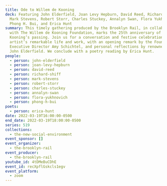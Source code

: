 ```yaml
---
title: Ode to Willem de Kooning
deck: Featuring John Elderfield, Joan Levy Hepburn, David Reed, Richard Shiff,
  Mark Stevens, Robert Storr, Charles Stuckey, Annalyn Swan, Flora Yukhnovich,
  Phong H. Bui, and Erica Hunt
summary: This timely gathering produced by the Brooklyn Rail, in collaboration
  with The Willem de Kooning Foundation, marks the 25th anniversary of de
  Kooning’s passing. Join us for a conversation and festive celebration of the
  artist’s remarkable life and work, with an opening remark by the Foundation’s
  Executive Director Amy Schichtel, and personal reflections by renowned curator
  John Elderfield. We conclude with a poetry reading by Erica Hunt.
people:
  - person: john-elderfield
  - person: joan-levy-hepburn
  - person: david-reed
  - person: richard-shiff
  - person: mark-stevens
  - person: robert-storr
  - person: charles-stuckey
  - person: annalyn-swan
  - person: flora-yukhnovich
  - person: phong-h-bui
poets:
  - person: erica-hunt
date: 2022-03-19T16:00:00-0500
end_date: 2022-03-19T18:00:00-0500
series: 519
collections:
  - the-new-social-environment
event_sponsor: []
event_organizer:
  - the-brooklyn-rail
event_producer:
  - the-brooklyn-rail
youtube_id: 4tDMeBuCDhE
event_id: recXpflGskcls1egv
event_platform:
  - zoom
---
```

